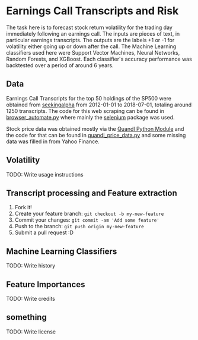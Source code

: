 # Earnings Call Transcripts and Risk

The task here is to forecast stock return volatility for the trading day immediately following an earnings call. The inputs are pieces of text, in particular earnings transcripts. The outputs are the labels +1 or -1 for volatility either going up or down after the call. The Machine Learning classifiers used here were Support Vector Machines, Neural Networks, Random Forests, and XGBoost. Each classifier's accuracy performance was backtested over a period of around 6 years. 

## Data

Earnings Call Transcripts for the top 50 holdings of the SP500 were obtained from [seekingalpha](https://seekingalpha.com/) from 2012-01-01 to 2018-07-01, totaling around 1250 transcripts. The code for this web scraping can be found in [browser_automate.py](https://github.com/yaroverg/transcripts-risk/blob/master/browser_automate.py) where mainly the [selenium](https://pypi.org/project/selenium/) package was used. 

Stock price data was obtained mostly via the [Quandl Python Module](https://www.quandl.com/tools/python) and the code for that can be found in [quandl_price_data.py](https://github.com/yaroverg/transcripts-risk/blob/master/quandl_price_data.py) and some missing data was filled in from Yahoo Finance. 

## Volatility

TODO: Write usage instructions

## Transcript processing and Feature extraction 

1. Fork it!
2. Create your feature branch: `git checkout -b my-new-feature`
3. Commit your changes: `git commit -am 'Add some feature'`
4. Push to the branch: `git push origin my-new-feature`
5. Submit a pull request :D

## Machine Learning Classifiers

TODO: Write history

## Feature Importances

TODO: Write credits

## something

TODO: Write license
